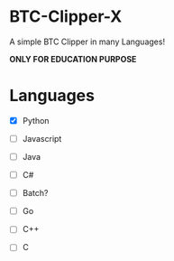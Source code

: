 # BTC-Clipper-X

 A simple BTC Clipper in many Languages!
 
 **ONLY FOR EDUCATION PURPOSE**

# Languages

- [x] Python
- [ ] Javascript
- [ ] Java
- [ ] C#
- [ ] Batch?
- [ ] Go
- [ ] C++
- [ ] C

